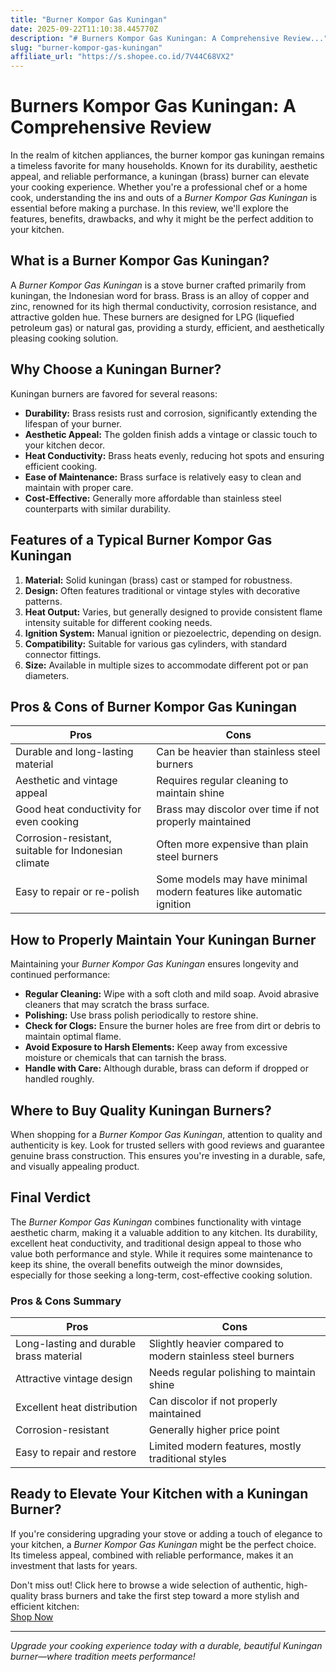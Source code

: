 ```yaml
---
title: "Burner Kompor Gas Kuningan"
date: 2025-09-22T11:10:38.445770Z
description: "# Burners Kompor Gas Kuningan: A Comprehensive Review..."
slug: "burner-kompor-gas-kuningan"
affiliate_url: "https://s.shopee.co.id/7V44C68VX2"
---
```

# Burners Kompor Gas Kuningan: A Comprehensive Review

In the realm of kitchen appliances, the burner kompor gas kuningan remains a timeless favorite for many households. Known for its durability, aesthetic appeal, and reliable performance, a kuningan (brass) burner can elevate your cooking experience. Whether you're a professional chef or a home cook, understanding the ins and outs of a *Burner Kompor Gas Kuningan* is essential before making a purchase. In this review, we'll explore the features, benefits, drawbacks, and why it might be the perfect addition to your kitchen.

## What is a Burner Kompor Gas Kuningan?

A *Burner Kompor Gas Kuningan* is a stove burner crafted primarily from kuningan, the Indonesian word for brass. Brass is an alloy of copper and zinc, renowned for its high thermal conductivity, corrosion resistance, and attractive golden hue. These burners are designed for LPG (liquefied petroleum gas) or natural gas, providing a sturdy, efficient, and aesthetically pleasing cooking solution.

## Why Choose a Kuningan Burner?

Kuningan burners are favored for several reasons:
- **Durability:** Brass resists rust and corrosion, significantly extending the lifespan of your burner.
- **Aesthetic Appeal:** The golden finish adds a vintage or classic touch to your kitchen decor.
- **Heat Conductivity:** Brass heats evenly, reducing hot spots and ensuring efficient cooking.
- **Ease of Maintenance:** Brass surface is relatively easy to clean and maintain with proper care.
- **Cost-Effective:** Generally more affordable than stainless steel counterparts with similar durability.

## Features of a Typical Burner Kompor Gas Kuningan

1. **Material:** Solid kuningan (brass) cast or stamped for robustness.
2. **Design:** Often features traditional or vintage styles with decorative patterns.
3. **Heat Output:** Varies, but generally designed to provide consistent flame intensity suitable for different cooking needs.
4. **Ignition System:** Manual ignition or piezoelectric, depending on design.
5. **Compatibility:** Suitable for various gas cylinders, with standard connector fittings.
6. **Size:** Available in multiple sizes to accommodate different pot or pan diameters.

## Pros & Cons of Burner Kompor Gas Kuningan

| Pros                                              | Cons                                                             |
|---------------------------------------------------|------------------------------------------------------------------|
| Durable and long-lasting material              | Can be heavier than stainless steel burners                     |
| Aesthetic and vintage appeal                     | Requires regular cleaning to maintain shine                    |
| Good heat conductivity for even cooking        | Brass may discolor over time if not properly maintained      |
| Corrosion-resistant, suitable for Indonesian climate | Often more expensive than plain steel burners                     |
| Easy to repair or re-polish                      | Some models may have minimal modern features like automatic ignition |

## How to Properly Maintain Your Kuningan Burner

Maintaining your *Burner Kompor Gas Kuningan* ensures longevity and continued performance:
- **Regular Cleaning:** Wipe with a soft cloth and mild soap. Avoid abrasive cleaners that may scratch the brass surface.
- **Polishing:** Use brass polish periodically to restore shine.
- **Check for Clogs:** Ensure the burner holes are free from dirt or debris to maintain optimal flame.
- **Avoid Exposure to Harsh Elements:** Keep away from excessive moisture or chemicals that can tarnish the brass.
- **Handle with Care:** Although durable, brass can deform if dropped or handled roughly.

## Where to Buy Quality Kuningan Burners?

When shopping for a *Burner Kompor Gas Kuningan*, attention to quality and authenticity is key. Look for trusted sellers with good reviews and guarantee genuine brass construction. This ensures you're investing in a durable, safe, and visually appealing product.

## Final Verdict

The *Burner Kompor Gas Kuningan* combines functionality with vintage aesthetic charm, making it a valuable addition to any kitchen. Its durability, excellent heat conductivity, and traditional design appeal to those who value both performance and style. While it requires some maintenance to keep its shine, the overall benefits outweigh the minor downsides, especially for those seeking a long-term, cost-effective cooking solution.

### Pros & Cons Summary

| Pros                                               | Cons                                                        |
|-----------------------------------------------------|--------------------------------------------------------------|
| Long-lasting and durable brass material           | Slightly heavier compared to modern stainless steel burners |
| Attractive vintage design                         | Needs regular polishing to maintain shine                 |
| Excellent heat distribution                       | Can discolor if not properly maintained                   |
| Corrosion-resistant                               | Generally higher price point                                |
| Easy to repair and restore                          | Limited modern features, mostly traditional styles       |

## Ready to Elevate Your Kitchen with a Kuningan Burner?

If you're considering upgrading your stove or adding a touch of elegance to your kitchen, a *Burner Kompor Gas Kuningan* might be the perfect choice. Its timeless appeal, combined with reliable performance, makes it an investment that lasts for years. 

Don't miss out! Click here to browse a wide selection of authentic, high-quality brass burners and take the first step toward a more stylish and efficient kitchen:  
[Shop Now](https://s.shopee.co.id/7V44C68VX2)

---

*Upgrade your cooking experience today with a durable, beautiful Kuningan burner—where tradition meets performance!*